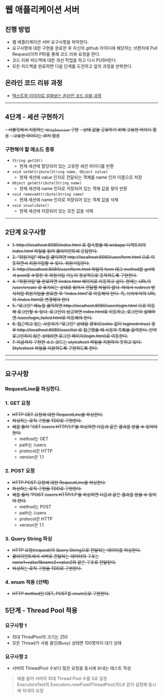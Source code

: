 # 웹 애플리케이션 서버
## 진행 방법
* 웹 애플리케이션 서버 요구사항을 파악한다.
* 요구사항에 대한 구현을 완료한 후 자신의 github 아이디에 해당하는 브랜치에 Pull Request(이하 PR)를 통해 코드 리뷰 요청을 한다.
* 코드 리뷰 피드백에 대한 개선 작업을 하고 다시 PUSH한다.
* 모든 피드백을 완료하면 다음 단계를 도전하고 앞의 과정을 반복한다.

## 온라인 코드 리뷰 과정
* [텍스트와 이미지로 살펴보는 온라인 코드 리뷰 과정](https://github.com/next-step/nextstep-docs/tree/master/codereview)

---
## 4단계 - 세션 구현하기

~~- 서블릿에서 지원하는 `HttpSession` 구현~~
~~- 상태 값을 공유하기 위해 고유한 아이디 활용~~
~~- 고유한 아이디는 쿠키 활용~~

### 구현해야 할 메소드 종류

- `String getId()`
  - 현재 세션에 할당되어 있는 고유한 세션 아이디를 반환
- `void setAttribute(String name, Object value)`
  - 현재 세션에 value 인자로 전달되는 객체를 name 인자 이름으로 저장
- `Object getAttribute(String name)`
  -  현재 세션에 name 인자로 저장되어 있는 객체 값을 찾아 반환
- `void removeAttribute(String name)`
  - 현재 세션에 name 인자로 저장되어 있는 객체 값을 삭제
- `void invalidate()`
  - 현재 세션에 저장되어 있는 모든 값을 삭제

---
## 2단계 요구사항

* ~~1. http://localhost:8080/index.html 로 접속했을 때 webapp 디렉토리의 index.html 파일을 읽어 클라이언트에 응답한다.~~
* ~~2. “회원가입” 메뉴를 클릭하면 http://localhost:8080/user/form.html 으로 이동하면서 회원가입할 수 있다. 회원가입한다.~~
* ~~3. http://localhost:8080/user/form.html 파일의 form 태그 method를 get에서 post로 수정한 후 회원가입 기능이 정상적으로 동작하도록 구현한다.~~   
* ~~4. “회원가입”을 완료하면 /index.html 페이지로 이동하고 싶다. 현재는 URL이 /user/create 로 유지되는 상태로 읽어서 전달할 파일이 없다. 따라서 redirect 방식처럼 회원가입을 완료한 후 “index.html”로 이동해야 한다. 즉, 브라우저의 URL이 /index.html로 변경해야 한다~~
* ~~5. “로그인” 메뉴를 클릭하면 http://localhost:8080/user/login.html 으로 이동해 로그인할 수 있다. 로그인이 성공하면 index.html로 이동하고, 로그인이 실패하면 /user/login_failed.html로 이동해야 한다.~~
* ~~6. 접근하고 있는 사용자가 “로그인” 상태일 경우(Cookie 값이 logined=true) 경우 http://localhost:8080/user/list 로 접근했을 때 사용자 목록을 출력한다. 만약 로그인하지 않은 상태라면 로그인 페이지(login.html)로 이동한다.~~
* ~~7. 지금까지 구현한 소스 코드는 stylesheet 파일을 지원하지 못하고 있다. Stylesheet 파일을 지원하도록 구현하도록 한다.~~
---


---

## 요구사항
### RequestLine을 파싱한다.
### 1. GET 요청
* ~~HTTP GET 요청에 대한 RequestLine을 파싱한다.~~
* ~~파싱하는 로직 구현을 TDD로 구현한다.~~
* ~~예를 들어 "GET /users HTTP/1.1"을 파싱하면 다음과 같은 결과를 얻을 수 있어야 한다.~~
    * method는 GET
    * path는 /users
    * protocol은 HTTP
    * version은 1.1

### 2. POST 요청
* ~~HTTP POST 요청에 대한 RequestLine을 파싱한다.~~
* ~~파싱하는 로직 구현을 TDD로 구현한다.~~
* ~~예를 들어 "POST /users HTTP/1.1"을 파싱하면 다음과 같은 결과를 얻을 수 있어야 한다.~~
  * method는 POST
  * path는 /users
  * protocol은 HTTP
  * version은 1.1
### 3. Query String 파싱
* ~~HTTP 요청(request)의 Query String으로 전달되는 데이터를 파싱한다.~~
* ~~클라이언트에서 서버로 전달되는 데이터의 구조는 name1=value1&name2=value2와 같은 구조로 전달된다.~~
* ~~파싱하는 로직 구현을 TDD로 구현한다.~~
### 4. enum 적용 (선택)
* ~~HTTP method인 GET, POST를 enum으로 구현한다.~~

## 5단계 - Thread Pool 적용

### 요구사항 1

- 최대 ThradPool의 크기는 250
- 모든 Thread가 사용 중인(Busy) 상태면 100명까지 대기 상태


### 요구사항 2

- 서버의 ThreadPool 수보다 많은 요청을 동시에 보내는 테스트 작성

> 예를 들어 서버의 최대 Thread Pool 수를 5로 설정  
> ExecutorsTest의 Executors.newFixedThreadPool(10)과 같이 설정해 동시에 10개의 요청